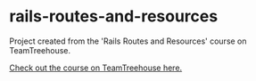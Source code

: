 # rails-routes-and-resources
Project created from the 'Rails Routes and Resources' course on TeamTreehouse.
  
[Check out the course on TeamTreehouse here.](https://teamtreehouse.com/library/rails-routes-and-resources)
